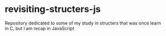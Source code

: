 # revisiting-structers-js
Repository dedicated to some of my study in structers that was once learn in C, but I am recap in JavaScript
